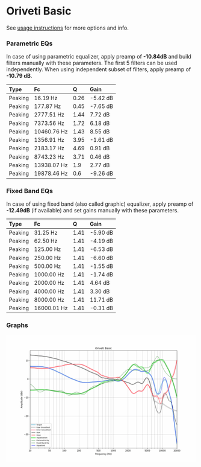 # Oriveti Basic
See [usage instructions](https://github.com/jaakkopasanen/AutoEq#usage) for more options and info.

### Parametric EQs
In case of using parametric equalizer, apply preamp of **-10.84dB** and build filters manually
with these parameters. The first 5 filters can be used independently.
When using independent subset of filters, apply preamp of **-10.79 dB**.

| Type    | Fc          |    Q | Gain     |
|:--------|:------------|:-----|:---------|
| Peaking | 16.19 Hz    | 0.26 | -5.42 dB |
| Peaking | 177.87 Hz   | 0.45 | -7.65 dB |
| Peaking | 2777.51 Hz  | 1.44 | 7.72 dB  |
| Peaking | 7373.56 Hz  | 1.72 | 6.18 dB  |
| Peaking | 10460.76 Hz | 1.43 | 8.55 dB  |
| Peaking | 1356.91 Hz  | 3.95 | -1.61 dB |
| Peaking | 2183.17 Hz  | 4.69 | 0.91 dB  |
| Peaking | 8743.23 Hz  | 3.71 | 0.46 dB  |
| Peaking | 13938.07 Hz | 1.9  | 2.77 dB  |
| Peaking | 19878.46 Hz | 0.6  | -9.26 dB |

### Fixed Band EQs
In case of using fixed band (also called graphic) equalizer, apply preamp of **-12.49dB**
(if available) and set gains manually with these parameters.

| Type    | Fc          |    Q | Gain     |
|:--------|:------------|:-----|:---------|
| Peaking | 31.25 Hz    | 1.41 | -5.90 dB |
| Peaking | 62.50 Hz    | 1.41 | -4.19 dB |
| Peaking | 125.00 Hz   | 1.41 | -6.53 dB |
| Peaking | 250.00 Hz   | 1.41 | -6.60 dB |
| Peaking | 500.00 Hz   | 1.41 | -1.55 dB |
| Peaking | 1000.00 Hz  | 1.41 | -1.74 dB |
| Peaking | 2000.00 Hz  | 1.41 | 4.64 dB  |
| Peaking | 4000.00 Hz  | 1.41 | 3.30 dB  |
| Peaking | 8000.00 Hz  | 1.41 | 11.71 dB |
| Peaking | 16000.01 Hz | 1.41 | -0.31 dB |

### Graphs
![](./Oriveti%20Basic.png)